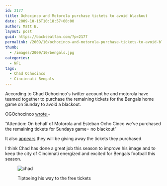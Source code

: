 ```yaml
---
id: 2177
title: Ochocinco and Motorola purchase tickets to avoid blackout
date: 2009-10-16T10:18:57+00:00
author: Matt B.
layout: post
guid: https://backseatfan.com/?p=2177
permalink: /2009/10/ochocinco-and-motorola-purchase-tickets-to-avoid-blackout/
thumb:
  - /images/2009/10/bengals.jpg
categories:
  - NFL
tags:
  - Chad Ochocinco
  - Cincinnati Bengals
---
```


<div class="entry">
  <p>
    According to Chad Ochocinco's twitter account he and motorola have teamed together to purchase the remaining tickets for the Bengals home game on Sunday to avoid a blackout.
  </p>

  <p>
    OGOchocinco <a href="http://twitter.com/OGOchoCinco/status/4920590657">wrote </a>-
  </p>

  <p>
    &#8220;<span style="background-color: #ffffff;">Attention: On behalf of Motorola and Esteban Ocho Cinco we've purchased the remaining tickets for Sundays game= no blackout&#8221;</span>
  </p>

  <p>
    It also <a href="http://twitter.com/OGOchoCinco/status/4920609674">appears</a> they will be giving away the tickets they purchased.
  </p>

  <p>
    I think Chad has done a great job this season to improve his image and to keep the city of Cincinnati energized and excited for Bengals football this season.
  </p><figure id="attachment_2182" style="width: 258px" class="wp-caption aligncenter">

  <img class="size-medium wp-image-2182" title="chad" src="/images/2009/10/chad-258x300.jpg" alt="chad" width="258" height="300" srcset="/images/2009/10/chad-258x300.jpg 258w, /images/2009/10/chad.jpg 450w" sizes="(max-width: 258px) 100vw, 258px" /><figcaption class="wp-caption-text">Tiptoeing his way to the free tickets</figcaption></figure>

  <p style="text-align: center;">
    </div>

